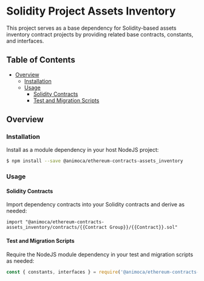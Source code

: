 # Solidity Project Assets Inventory

This project serves as a base dependency for Solidity-based assets inventory contract projects by providing related base contracts, constants, and interfaces.


## Table of Contents

- [Overview](#overview)
  * [Installation](#installation)
  * [Usage](#usage)
    - [Solidity Contracts](#solidity-contracts)
    - [Test and Migration Scripts](#test-and-migration-scripts)


## Overview


### Installation

Install as a module dependency in your host NodeJS project:

```bash
$ npm install --save @animoca/ethereum-contracts-assets_inventory
```


### Usage

#### Solidity Contracts

Import dependency contracts into your Solidity contracts and derive as needed:

```solidity
import "@animoca/ethereum-contracts-assets_inventory/contracts/{{Contract Group}}/{{Contract}}.sol"
```


#### Test and Migration Scripts

Require the NodeJS module dependency in your test and migration scripts as needed:

```javascript
const { constants, interfaces } = require('@animoca/ethereum-contracts-assets_inventory');
```


